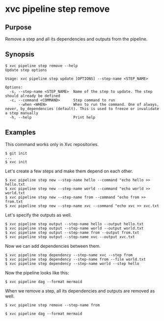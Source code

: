 # xvc pipeline step remove

## Purpose

Remove a step and all its dependencies and outputs from the pipeline.

## Synopsis

```console
$ xvc pipeline step remove --help
Update step options

Usage: xvc pipeline step update [OPTIONS] --step-name <STEP_NAME>

Options:
  -s, --step-name <STEP_NAME>  Name of the step to update. The step should already be defined
  -c, --command <COMMAND>      Step command to run
      --when <WHEN>            When to run the command. One of always, never, by_dependencies (default). This is used to freeze or invalidate a step manually
  -h, --help                   Print help

```

## Examples

This command works only in Xvc repositories.

```console
$ git init
...
$ xvc init
```

Let's create a few steps and make them depend on each other.
```console
$ xvc pipeline step new --step-name hello --command "echo hello >> hello.txt
$ xvc pipeline step new --step-name world --command "echo world >> world.txt
$ xvc pipeline step new --step-name from --command "echo from >> from.txt
$ xvc pipeline step new --step-name xvc --command "echo xvc >> xvc.txt
```
Let's specify the outputs as well.
```console
$ xvc pipeline step output --step-name hello --output hello.txt
$ xvc pipeline step output --step-name world --output world.txt
$ xvc pipeline step output --step-name from --output from.txt
$ xvc pipeline step output --step-name xvc --output xvc.txt
```

Now we can add dependencies between them.
```console
$ xvc pipeline step dependency --step-name xvc --step from
$ xvc pipeline step dependency --step-name from --file world.txt
$ xvc pipeline step dependency --step-name world --step hello
```


Now the pipeline looks like this:
```console
$ xvc pipeline dag --format mermaid
```

When we remove a step, all its dependencies and outputs are removed as well.
```console
$ xvc pipeline step remove --step-name from
```

```console
$ xvc pipeline dag --format mermaid
```


